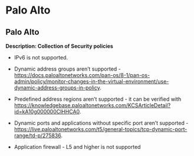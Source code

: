 # Palo Alto

## Palo Alto

**Description: Collection of Security policies**

-   IPv6 is not supported.

-   Dynamic address groups aren’t supported -
    <https://docs.paloaltonetworks.com/pan-os/8-1/pan-os-admin/policy/monitor-changes-in-the-virtual-environment/use-dynamic-address-groups-in-policy>.

-   Predefined address regions aren’t supported - it can be verified
    with
    <https://knowledgebase.paloaltonetworks.com/KCSArticleDetail?id=kA10g000000ClHHCA0>.

-   Dynamic ports and applications without specific port aren’t
    supported -
    <https://live.paloaltonetworks.com/t5/general-topics/tcp-dynamic-port-range/td-p/275836>.

-   Application firewall - L5 and higher is not supported

